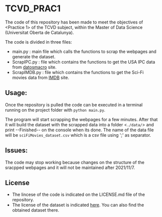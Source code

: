 # TCVD_PRAC1

The code of this repository has been made to meet the objectives of <Practice 1> of the TCVD subject, within the Master of Data Science (Universitat Oberta de Catalunya).

The code is divided in three files:
* main.py : main file which calls the functions to scrap the webpages and generate the dataset.
* ScrapIPC.py : file which contains the functions to get the USA IPC data from [datosmacro](https://datosmacro.expansion.com/) site.
* ScrapIMDB.py : file which contains the functions to get the Sci-Fi movies data from [IMDB](https://www.imdb.com/) site.


## Usage:
Once the repository is pulled the code can be executed in a terminal running on the project folder with `python main.py`.

The program will start scrapping the webpages for a few minutes. After that it will build the dataset with the scrapped data into a folder <`./data/`> and print --Finished-- on the console when its done. The name of the data file will be `sciFiMovies_dataset.csv` which is a csv file using ';' as separator.


## Issues:
The code may stop working because changes on the structure of the sracpped webpages and it will not be maintained after 2021/11/7.


## License
* The lincese of the code is indicated on the LICENSE.md file of the repository.
* The license of the dataset is indicated [here](https://zenodo.org/record/5650109#.YYZ6OrqCF1I). You can also find the obtained dataset there.

